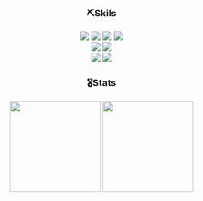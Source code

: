<div align="center">
    <h3>⛏️Skils</h3>
    <div>
        <img src="https://img.shields.io/badge/HTML5-E34F26?style=flat-square&logo=HTML5&logoColor=white"/>
        <img src="https://img.shields.io/badge/CSS3-1572B6?style=flat-square&logo=CSS3&logoColor=white"/>
        <img src="https://img.shields.io/badge/JavaScript-ffcc00?style=flat-square&logo=JavaScript&logoColor=white"/>
        <img src="https://img.shields.io/badge/TypeScript-3178C6?style=flat-square&logo=TypeScript&logoColor=white"/><br />
        <img src="https://img.shields.io/badge/React-00baff?style=flat-square&logo=React&logoColor=white"/>
        <img src="https://img.shields.io/badge/Next.js-000000?style=flat-square&logo=Next.js&logoColor=white"/><br />
        <img src="https://img.shields.io/badge/styled--components-DB7093?style=flat-square&logo=StyledComponents&logoColor=white"/>
        <img src="https://img.shields.io/badge/Tailwind CSS-06B6D4?style=flat-square&logo=Tailwind-CSS&logoColor=white"/>
    </div>
    <h3>🎖️Stats</h3>
    <div>
        <img height=160 src="https://github-readme-stats.vercel.app/api?username=js43o&show_icons=true&theme=radical">
        <img height=160 src="http://mazassumnida.wtf/api/v2/generate_badge?boj=js43o" />
    </div>
</div>

